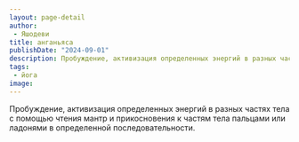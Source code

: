 ```yaml
---
layout: page-detail
author:
 - Яшодеви
title: анганьяса
publishDate: "2024-09-01"
description: Пробуждение, активизация определенных энергий в разных частях тела с помощью чтения мантр и прикосновения к частям тела пальцами или ладонями в определенной последовательности.
tags:
 - йога
image: 
---
```


Пробуждение, активизация определенных энергий в разных частях тела с помощью чтения мантр и прикосновения к частям тела пальцами или ладонями в определенной последовательности.

